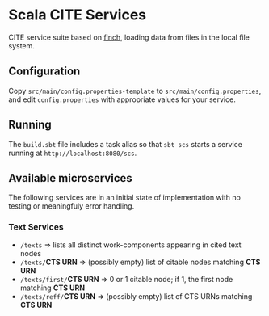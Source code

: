 # Scala CITE Services

CITE service suite based on [finch](https://github.com/finagle/finch), loading data from files in the local file system.


## Configuration

Copy `src/main/config.properties-template` to `src/main/config.properties`, and edit `config.properties` with appropriate values for your service.


## Running

The `build.sbt` file includes a task alias so that `sbt scs` starts a service running at `http://localhost:8080/scs`.


## Available microservices

The following services are in an initial state of implementation with no testing or meaningfuly error handling.

### Text Services


- `/texts` => lists all distinct work-components appearing in cited text nodes
- `/texts/`**CTS URN** => (possibly empty) list of citable nodes matching **CTS URN**
- `/texts/first/`**CTS URN** => 0 or 1 citable node; if 1, the first node matching **CTS URN**
- `/texts/reff/`**CTS URN** => (possibly empty) list of CTS URNs matching **CTS URN**
